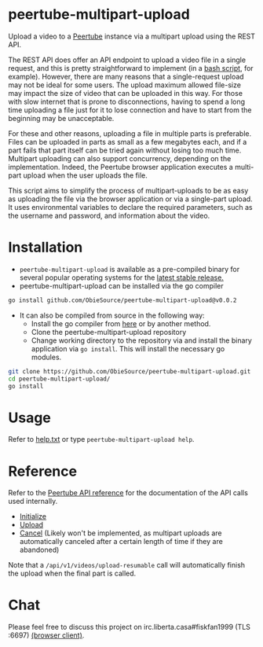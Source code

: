 # peertube-multipart-upload
Upload a video to a [Peertube](https://joinpeertube.org/) instance via a multipart upload using the REST API.

The REST API does offer an API endpoint to upload a video file in a single request, and this is pretty straightforward to implement (in a [bash script](https://gist.github.com/FiskFan1999/66daa3063f63418cb6957123d7f8955d), for example). However, there are many reasons that a single-request upload may not be ideal for some users. The upload maximum allowed file-size may impact the size of video that can be uploaded in this way. For those with slow internet that is prone to disconnections, having to spend a long time uploading a file just for it to lose connection and have to start from the beginning may be unacceptable.

For these and other reasons, uploading a file in multiple parts is preferable. Files can be uploaded in parts as small as a few megabytes each, and if a part fails that part itself can be tried again without losing too much time. Multipart uploading can also support concurrency, depending on the implementation. Indeed, the Peertube browser application executes a multi-part upload when the user uploads the file.

This script aims to simplify the process of multipart-uploads to be as easy as uploading the file via the browser application or via a single-part upload. It uses environmental variables to declare the required parameters, such as the username and password, and information about the video.

# Installation
- `peertube-multipart-upload` is available as a pre-compiled binary for several popular operating systems for the [latest stable release.](https://github.com/ObieSource/peertube-multipart-upload/releases/latest)
- peertube-multipart-upload can be installed via the go compiler
```bash
go install github.com/ObieSource/peertube-multipart-upload@v0.0.2
```

- It can also be compiled from source in the following way:
  - Install the go compiler from [here](https://go.dev/dl/) or by another method.
  - Clone the peertube-multipart-upload repository
  - Change working directory to the repository via and install the binary application via `go install`. This will install the necessary go modules.
```bash
git clone https://github.com/ObieSource/peertube-multipart-upload.git
cd peertube-multipart-upload/
go install
```

# Usage
Refer to [help.txt](https://raw.githubusercontent.com/ObieSource/peertube-multipart-upload/master/help.txt) or type `peertube-multipart-upload help`.

# Reference
Refer to the [Peertube API reference](https://docs.joinpeertube.org/api-rest-reference.html#operation/uploadResumableInit) for the documentation of the API calls used internally.

- [Initialize](https://docs.joinpeertube.org/api-rest-reference.html#operation/uploadResumableInit)
- [Upload](https://docs.joinpeertube.org/api-rest-reference.html#operation/uploadResumable)
- [Cancel](https://docs.joinpeertube.org/api-rest-reference.html#operation/uploadResumableCancel) (Likely won't be implemented, as multipart uploads are automatically canceled after a certain length of time if they are abandoned)

Note that a `/api/v1/videos/upload-resumable` call will automatically finish the upload when the final part is called.

# Chat
Please feel free to discuss this project on irc.liberta.casa#fiskfan1999 (TLS :6697) [(browser client)](https://liberta.casa/kiwi/#fiskfan1999).
